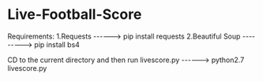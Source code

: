 # Live-Football-Score


Requirements:
1.Requests ------> pip install requests
2.Beautiful Soup  ---------> pip install bs4


CD to the current directory and then run livescore.py ------> python2.7 livescore.py
